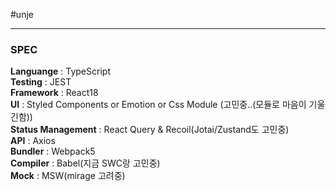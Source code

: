 #unje

--- 
### SPEC
<strong>Languange</strong> : TypeScript <br/>
<strong>Testing</strong> : JEST <br/>
<strong>Framework</strong> : React18 <br/>
<strong>UI</strong> : Styled Components or Emotion or Css Module (고민중..(모듈로 마음이 기울긴함))<br/>
<strong>Status Management</strong> : React Query & Recoil(Jotai/Zustand도 고민중)<br/>
<strong>API</strong> : Axios<br/>
<strong>Bundler</strong> : Webpack5<br/>
<strong>Compiler</strong> : Babel(지금 SWC랑 고민중)<br/>
<strong>Mock</strong> : MSW(mirage 고려중) <br/>

